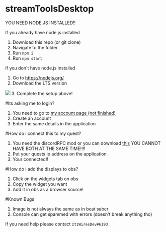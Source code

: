 # streamToolsDesktop

YOU NEED NODE.JS INSTALLED!!

If you already have node.js installed

1. Download this repo (or git clone)
2. Navigate to the folder
3. Run `npm i`
4. Run `npm start`


If you don't have node.js installed

1. Go to <a href="https://nodejs.org/">https://nodejs.org/</a>
2. Download the LTS version
<img src="https://wiresdev.ga/lts.png">
3. Complete the setup above!

#Its asking me to login?

1. You need to go to <a href="https://acc.wiresdev.ga">my account page (not finished)</a>
2. Create an account
3. Enter the same details in the application

#How do i connect this to my quest?

1. You need the discordRPC mod or you can download <a href="https://wiresdev.ga">this</a> YOU CANNOT HAVE BOTH AT THE SAME TIME!!!!
2. Put your quests ip address on the application
3. Your connected!!

#How do i add the displays to obs?

1. Click on the widgets tab on obs
2. Copy the widget you want
3. Add it in obs as a browser source!

#Known Bugs
1. Image is not always the same as in beat saber
2. Console can get spammed with errors (doesn't break anything tho)

If you need help please contact `ItzWiresDev#6193`
